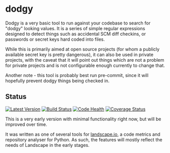 dodgy
=====

Dodgy is a very basic tool to run against your codebase to search for "dodgy" looking values. It is a series of simple regular expressions designed to detect things such as accidental SCM diff checkins, or passwords or secret keys hard coded into files.

While this is primarily aimed at open source projects (for whom a publicly available secret key is pretty dangerous), it can also be used in private projects, with the caveat that it will point out things which are not a problem for private projects and is not configurable enough currently to change that.

Another note - this tool is probably best run pre-commit, since it will hopefully prevent dodgy things being checked in.


Status
---

[![Latest Version](https://img.shields.io/pypi/v/dodgy.svg)](https://crate.io/packages/dodgy)
[![Build Status](https://travis-ci.org/landscapeio/dodgy.png?branch=master)](https://travis-ci.org/landscapeio/dodgy) 
[![Code Health](https://landscape.io/github/landscapeio/dodgy/master/landscape.png)](https://landscape.io/github/landscapeio/dodgy/master)
[![Coverage Status](https://coveralls.io/repos/landscapeio/dodgy/badge.png)](https://coveralls.io/r/landscapeio/dodgy)

This is a very early version with minimal functionality right now, but will be improved over time. 

It was written as one of several tools for [landscape.io](https://landscape.io), a code metrics and repository analyser for Python. As such, the features will mostly reflect the needs of Landscape in the early stages.
